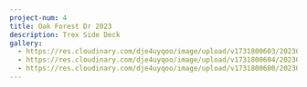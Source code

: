 ```yaml
---
project-num: 4
title: Oak Forest Dr 2023
description: Trex Side Deck
gallery:
  - https://res.cloudinary.com/dje4uyqoo/image/upload/v1731800603/20230626_095313_fdqijb.jpg
  - https://res.cloudinary.com/dje4uyqoo/image/upload/v1731800604/20230626_095324_dokrcp.jpg
  - https://res.cloudinary.com/dje4uyqoo/image/upload/v1731800600/20230626_095306_yldgxu.jpg
---
```

